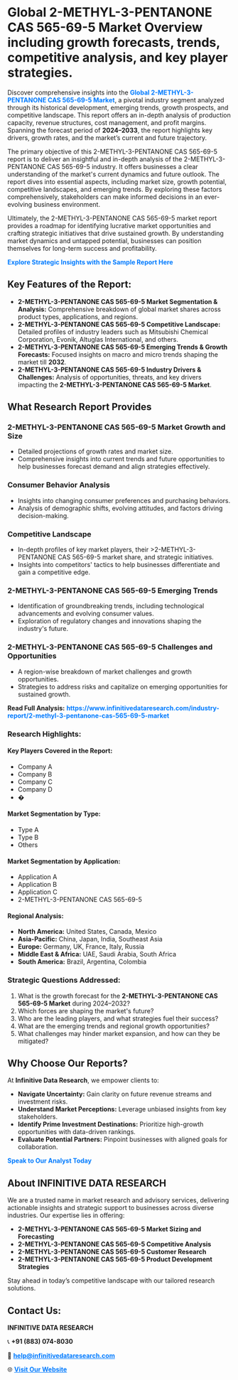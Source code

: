 <h1>Global 2-METHYL-3-PENTANONE CAS 565-69-5 Market Overview including growth forecasts, trends, competitive analysis, and key player strategies.</h1>
<p>
Discover comprehensive insights into the 
<a href="https://www.infinitivedataresearch.com/industry-report/2-methyl-3-pentanone-cas-565-69-5-market" rel="dofollow" style="color: #007BFF; text-decoration: none;"><strong>Global 2-METHYL-3-PENTANONE CAS 565-69-5 Market</strong></a>, a pivotal industry segment analyzed through its historical development, emerging trends, growth prospects, and competitive landscape. This report offers an in-depth analysis of production capacity, revenue structures, cost management, and profit margins. Spanning the forecast period of <strong>2024–2033</strong>, the report highlights key drivers, growth rates, and the market’s current and future trajectory.
</p>
<p>
The primary objective of this 2-METHYL-3-PENTANONE CAS 565-69-5 report is to deliver an insightful and in-depth analysis of the 2-METHYL-3-PENTANONE CAS 565-69-5 industry. It offers businesses a clear understanding of the market's current dynamics and future outlook. The report dives into essential aspects, including market size, growth potential, competitive landscapes, and emerging trends. By exploring these factors comprehensively, stakeholders can make informed decisions in an ever-evolving business environment.
</p>
<p>
Ultimately, the 2-METHYL-3-PENTANONE CAS 565-69-5 market report provides a roadmap for identifying lucrative market opportunities and crafting strategic initiatives that drive sustained growth. By understanding market dynamics and untapped potential, businesses can position themselves for long-term success and profitability.
</p>
<p>
<a href="https://www.infinitivedataresearch.com/request-sample/reportId=112366" style="color: #007BFF; text-decoration: none;"><strong>Explore Strategic Insights with the Sample Report Here</strong></a>
</p>

<h2>Key Features of the Report:</h2>
<ul>
<li><strong>2-METHYL-3-PENTANONE CAS 565-69-5 Market Segmentation & Analysis:</strong> Comprehensive breakdown of global market shares across product types, applications, and regions.</li>
<li><strong>2-METHYL-3-PENTANONE CAS 565-69-5 Competitive Landscape:</strong> Detailed profiles of industry leaders such as Mitsubishi Chemical Corporation, Evonik, Altuglas International, and others.</li>
<li><strong>2-METHYL-3-PENTANONE CAS 565-69-5 Emerging Trends & Growth Forecasts:</strong> Focused insights on macro and micro trends shaping the market till <strong>2032</strong>.</li>
<li><strong>2-METHYL-3-PENTANONE CAS 565-69-5 Industry Drivers & Challenges:</strong> Analysis of opportunities, threats, and key drivers impacting the <strong>2-METHYL-3-PENTANONE CAS 565-69-5 Market</strong>.</li>
</ul>

<h2>What Research Report Provides</h2>
<h3>2-METHYL-3-PENTANONE CAS 565-69-5 Market Growth and Size</h3>
<ul>
<li>Detailed projections of growth rates and market size.</li>
<li>Comprehensive insights into current trends and future opportunities to help businesses forecast demand and align strategies effectively.</li>
</ul>

<h3>Consumer Behavior Analysis</h3>
<ul>
<li>Insights into changing consumer preferences and purchasing behaviors.</li>
<li>Analysis of demographic shifts, evolving attitudes, and factors driving decision-making.</li>
</ul>

<h3>Competitive Landscape</h3>
<ul>
<li>In-depth profiles of key market players, their >2-METHYL-3-PENTANONE CAS 565-69-5 market share, and strategic initiatives.</li>
<li>Insights into competitors' tactics to help businesses differentiate and gain a competitive edge.</li>
</ul>

<h3>2-METHYL-3-PENTANONE CAS 565-69-5 Emerging Trends</h3>
<ul>
<li>Identification of groundbreaking trends, including technological advancements and evolving consumer values.</li>
<li>Exploration of regulatory changes and innovations shaping the industry's future.</li>
</ul>

<h3>2-METHYL-3-PENTANONE CAS 565-69-5 Challenges and Opportunities</h3>
<ul>
<li>A region-wise breakdown of market challenges and growth opportunities.</li>
<li>Strategies to address risks and capitalize on emerging opportunities for sustained growth.</li>
</ul>
<p><strong>Read Full Analysis:</strong> <a href="https://www.infinitivedataresearch.com/industry-report/2-methyl-3-pentanone-cas-565-69-5-market" rel="dofollow" style="color: #007BFF; text-decoration: none;"><strong>https://www.infinitivedataresearch.com/industry-report/2-methyl-3-pentanone-cas-565-69-5-market</strong></a></p>
<h3>Research Highlights:</h3>
<h4>Key Players Covered in the Report:</h4>
<ul><li>Company A</li><li>Company B</li><li>Company C</li><li>Company D</li><li>�</li></ul>
<h4>Market Segmentation by Type:</h4>
<ul><li>Type A</li><li>Type B</li><li>Others</li></ul>
<h4>Market Segmentation by Application:</h4>
<ul><li>Application A</li><li>Application B</li><li>Application C</li><li>2-METHYL-3-PENTANONE CAS 565-69-5</li></ul>

<h4>Regional Analysis:</h4>
<ul>
<li><strong>North America:</strong> United States, Canada, Mexico</li>
<li><strong>Asia-Pacific:</strong> China, Japan, India, Southeast Asia</li>
<li><strong>Europe:</strong> Germany, UK, France, Italy, Russia</li>
<li><strong>Middle East & Africa:</strong> UAE, Saudi Arabia, South Africa</li>
<li><strong>South America:</strong> Brazil, Argentina, Colombia</li>
</ul>

<h3>Strategic Questions Addressed:</h3>
<ol>
<li>What is the growth forecast for the <strong>2-METHYL-3-PENTANONE CAS 565-69-5 Market</strong> during 2024–2032?</li>
<li>Which forces are shaping the market's future?</li>
<li>Who are the leading players, and what strategies fuel their success?</li>
<li>What are the emerging trends and regional growth opportunities?</li>
<li>What challenges may hinder market expansion, and how can they be mitigated?</li>
</ol>

<h2>Why Choose Our Reports?</h2>
<p>At <strong>Infinitive Data Research</strong>, we empower clients to:</p>
<ul>
<li><strong>Navigate Uncertainty:</strong> Gain clarity on future revenue streams and investment risks.</li>
<li><strong>Understand Market Perceptions:</strong> Leverage unbiased insights from key stakeholders.</li>
<li><strong>Identify Prime Investment Destinations:</strong> Prioritize high-growth opportunities with data-driven rankings.</li>
<li><strong>Evaluate Potential Partners:</strong> Pinpoint businesses with aligned goals for collaboration.</li>
</ul>
<p><a href="https://www.infinitivedataresearch.com/industry-report/2-methyl-3-pentanone-cas-565-69-5-market" rel="dofollow" style="color: #007BFF; text-decoration: none;"><strong>Speak to Our Analyst Today</strong></a></p>

<h2>About INFINITIVE DATA RESEARCH</h2>
<p>We are a trusted name in market research and advisory services, delivering actionable insights and strategic support to businesses across diverse industries. Our expertise lies in offering:</p>
<ul>
<li><strong>2-METHYL-3-PENTANONE CAS 565-69-5 Market Sizing and Forecasting</strong></li>
<li><strong>2-METHYL-3-PENTANONE CAS 565-69-5 Competitive Analysis</strong></li>
<li><strong>2-METHYL-3-PENTANONE CAS 565-69-5 Customer Research</strong></li>
<li><strong>2-METHYL-3-PENTANONE CAS 565-69-5 Product Development Strategies</strong></li>
</ul>
<p>Stay ahead in today’s competitive landscape with our tailored research solutions.</p>

<h2>Contact Us:</h2>
<p><strong>INFINITIVE DATA RESEARCH</strong></p>
<p>📞 <strong>+91 (883) 074-8030</strong></p>
<p>📧 <strong><a href="mailto:help@infinitivedataresearch.com" style="color: #007BFF;">help@infinitivedataresearch.com</a></strong></p>
<p>🌐 <strong><a href="https://www.infinitivedataresearch.com" rel="dofollow" style="color: #007BFF;">Visit Our Website</a></strong></p>